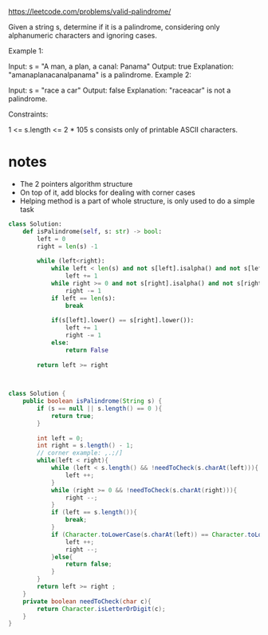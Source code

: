 
https://leetcode.com/problems/valid-palindrome/

Given a string s, determine if it is a palindrome, considering only alphanumeric characters and ignoring cases.

 

Example 1:

Input: s = "A man, a plan, a canal: Panama"
Output: true
Explanation: "amanaplanacanalpanama" is a palindrome.
Example 2:

Input: s = "race a car"
Output: false
Explanation: "raceacar" is not a palindrome.
 

Constraints:

1 <= s.length <= 2 * 105
s consists only of printable ASCII characters.

# notes

- The 2 pointers algorithm structure 
- On top of it, add blocks for dealing with corner cases
- Helping method is a part of whole structure, is only used to do a simple task

```python
class Solution:
    def isPalindrome(self, s: str) -> bool:
        left = 0
        right = len(s) -1
        
        while (left<right):
            while left < len(s) and not s[left].isalpha() and not s[left].isdigit():
                left += 1
            while right >= 0 and not s[right].isalpha() and not s[right].isdigit():
                right -= 1
            if left == len(s):
                break
                
            if(s[left].lower() == s[right].lower()):
                left += 1
                right -= 1
            else:
                return False
            
        return left >= right
            



```

```java
class Solution {
    public boolean isPalindrome(String s) {
        if (s == null || s.length() == 0 ){
            return true;
        }
        
        int left = 0;
        int right = s.length() - 1;
        // corner example: ,.;/]
        while(left < right){
            while (left < s.length() && !needToCheck(s.charAt(left))){
                left ++;
            }
            while (right >= 0 && !needToCheck(s.charAt(right))){
                right --;
            }
            if (left == s.length()){
                break;
            }
            if (Character.toLowerCase(s.charAt(left)) == Character.toLowerCase(s.charAt(right)) ){
                left ++;
                right --;
            }else{
                return false;
            }
        }
        return left >= right ; 
    }
    private boolean needToCheck(char c){
        return Character.isLetterOrDigit(c);
    }
}
```
